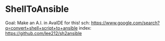 # ShellToAnsible
Goal: Make an A.I. in AvaIDE for this! sch: https://www.google.com/search?q=convert+shell+script+to+ansible index: https://github.com/lee212/sh2ansible
